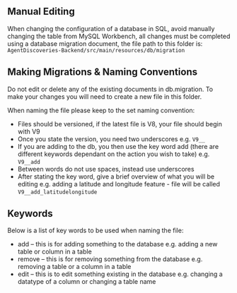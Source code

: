## Manual Editing
When changing the configuration of a database in SQL, avoid manually changing the table from MySQL Workbench, all changes must be completed using a
database migration document, the file path to this folder is: `AgentDiscoveries-Backend/src/main/resources/db/migration`

## Making Migrations & Naming Conventions
Do not edit or delete any of the existing documents in db.migration. To make your changes you will need to create a new file in this folder.

When naming the file please keep to the set naming convention:

-	Files should be versioned, if the latest file is V8, your file should begin with V9
-	Once you state the version, you need two underscores e.g. `V9__`
-	If you are adding to the db, you then use the key word add (there are different keywords dependant on the action you wish to take)  e.g. `V9__add`
-	Between words do not use spaces, instead use underscores
-	After stating the key word, give a brief overview of what you will be editing e.g. adding a latitude and longitude feature - file will be called `V9__add_latitudelongitude`

## Keywords
Below is a list of key words to be used when naming the file:
-	add – this is for adding something to the database e.g. adding a new table or column in a table
-	remove – this is for removing something from the database e.g. removing a table or a column in a table
-	edit – this is to edit something existing in the database e.g. changing a datatype of a column or changing a table name